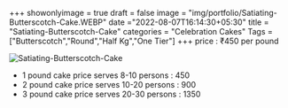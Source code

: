 +++
showonlyimage = true
draft = false
image = "img/portfolio/Satiating-Butterscotch-Cake.WEBP"
date ="2022-08-07T16:14:30+05:30"
title = "Satiating-Butterscotch-Cake"
categories = "Celebration Cakes"
Tags = ["Butterscotch","Round","Half Kg","One Tier"]
+++
price : ₹450 per pound
<!--more-->
![Satiating-Butterscotch-Cake](/img/portfolio/Satiating-Butterscotch-Cake.WEBP)
* 1 pound cake price serves 8-10 persons : 450
* 2 pound cake price serves 10-20 persons : 900
* 3 pound cake price serves 20-30 persons : 1350
